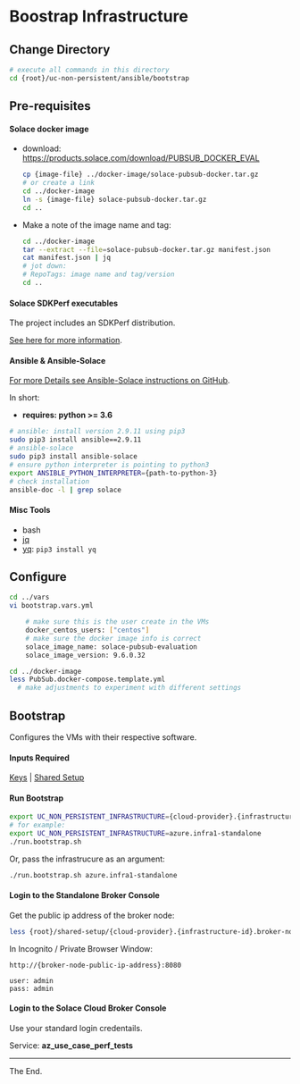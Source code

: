 # Boostrap Infrastructure

## Change Directory
````bash
# execute all commands in this directory
cd {root}/uc-non-persistent/ansible/bootstrap
````
## Pre-requisites

#### Solace docker image
- download: https://products.solace.com/download/PUBSUB_DOCKER_EVAL
  ````bash
  cp {image-file} ../docker-image/solace-pubsub-docker.tar.gz
  # or create a link
  cd ../docker-image
  ln -s {image-file} solace-pubsub-docker.tar.gz
  cd ..
  ````
- Make a note of the image name and tag:
  ````bash
  cd ../docker-image
  tar --extract --file=solace-pubsub-docker.tar.gz manifest.json
  cat manifest.json | jq
  # jot down:
  # RepoTags: image name and tag/version
  cd ..
  ````

#### Solace SDKPerf executables

The project includes an SDKPerf distribution.

[See here for more information](./sdk-perf-image).

#### Ansible & Ansible-Solace

[For more Details see Ansible-Solace instructions on GitHub](https://github.com/solace-iot-team/ansible-solace).

In short:
* **requires: python >= 3.6**
````bash
# ansible: install version 2.9.11 using pip3
sudo pip3 install ansible==2.9.11
# ansible-solace
sudo pip3 install ansible-solace
# ensure python interpreter is pointing to python3
export ANSIBLE_PYTHON_INTERPRETER={path-to-python-3}
# check installation
ansible-doc -l | grep solace
````


#### Misc Tools
- bash
- [jq](https://stedolan.github.io/jq/download/)
- [yq](https://github.com/mikefarah/yq): `pip3 install yq`

## Configure

````bash
cd ../vars
vi bootstrap.vars.yml

    # make sure this is the user create in the VMs
    docker_centos_users: ["centos"]
    # make sure the docker image info is correct
    solace_image_name: solace-pubsub-evaluation
    solace_image_version: 9.6.0.32
````

````bash
cd ../docker-image
less PubSub.docker-compose.template.yml
  # make adjustments to experiment with different settings

````

## Bootstrap
Configures the VMs with their respective software.
#### Inputs Required

[Keys](../../keys) |
[Shared Setup](../../shared-setup)

#### Run Bootstrap
````bash
export UC_NON_PERSISTENT_INFRASTRUCTURE={cloud-provider}.{infrastructure-id}
# for example:
export UC_NON_PERSISTENT_INFRASTRUCTURE=azure.infra1-standalone
./run.bootstrap.sh
````
Or, pass the infrastrucure as an argument:
````bash
./run.bootstrap.sh azure.infra1-standalone
````

#### Login to the Standalone Broker Console

Get the public ip address of the broker node:
````bash
less {root}/shared-setup/{cloud-provider}.{infrastructure-id}.broker-nodes.json
````

In Incognito / Private Browser Window:
```
http://{broker-node-public-ip-address}:8080

user: admin
pass: admin
```

#### Login to the Solace Cloud Broker Console

Use your standard login credentails.

Service: **az_use_case_perf_tests**

---
The End.
